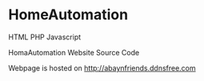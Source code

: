 # HomeAutomation
HTML PHP Javascript

HomaAutomation Website Source Code

Webpage is hosted on http://abaynfriends.ddnsfree.com
  
